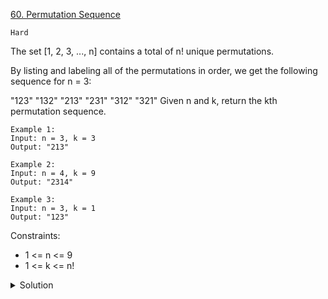 [60. Permutation Sequence](https://leetcode.com/problems/permutation-sequence/description/)

`Hard`

The set [1, 2, 3, ..., n] contains a total of n! unique permutations.

By listing and labeling all of the permutations in order, we get the following sequence for n = 3:

"123"
"132"
"213"
"231"
"312"
"321"
Given n and k, return the kth permutation sequence.

```
Example 1:
Input: n = 3, k = 3
Output: "213"

Example 2:
Input: n = 4, k = 9
Output: "2314"

Example 3:
Input: n = 3, k = 1
Output: "123"
```

Constraints:

- 1 <= n <= 9
- 1 <= k <= n!

<details>
<summary>Solution</summary>

[Huifeng Guan - Video Explantion](https://www.youtube.com/watch?v=j8sg23ZmQs8)
</details>